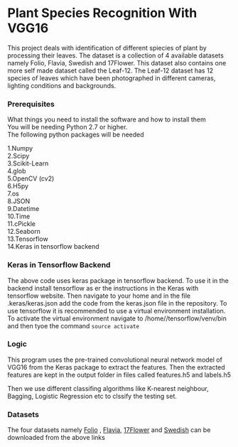 # Plant Species Recognition With VGG16

This project deals with identification of different spiecies of plant by processing their leaves. The dataset is a collection of 4 available datasets namely
Folio, Flavia, Swedish and 17Flower.
This dataset also contains one more self made dataset called the Leaf-12.
The Leaf-12 dataset has 12 species of leaves which have been photographed in different cameras, lighting conditions and backgrounds.

### Prerequisites

What things you need to install the software and how to install them<br />
You will be needing Python 2.7 or higher.<br />
The following python packages will be needed<br />

1.Numpy<br />
2.Scipy<br />
3.Scikit-Learn<br />
4.glob<br />
5.OpenCV (cv2)<br />
6.H5py<br />
7.os<br />
8.JSON<br />
9.Datetime<br />
10.Time<br />
11.cPickle<br />
12.Seaborn<br />
13.Tensorflow<br />
14.Keras in tensorflow backend<br />

### Keras in Tensorflow Backend
The above code uses keras package in tensorflow backend. To use it in the backend install tensorflow as er the instructions in the Keras with tensorflow website. Then navigate to your home and in the file .keras/keras.json add the code from the keras.json file in the repository. To use tensorflow it is recommended to use a virtual environment installation. To activate the virtual environment navigate to /home/<user>/tensorflow/venv/bin and then tyoe the command ```source activate```

### Logic

This program uses the pre-trained convolutional neural network model of VGG16 from the Keras package to extract the features. Then the extracted features 
are kept in the output folder in files called features.h5 and labels.h5

Then we use different classifing algorithms like K-nearest neighbour, Bagging, Logistic Regression etc to clssify the testing set. 

### Datasets
The four datasets namely [Folio](https://archive.ics.uci.edu/ml/datasets/Folio) , [Flavia](http://flavia.sourceforge.net/), [17Flower](http://www.robots.ox.ac.uk/~vgg/data/flowers/17/) and [Swedish](http://www.cvl.isy.liu.se/en/research/datasets/swedish-leaf/) can be downloaded from the above links
